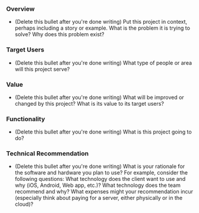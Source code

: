 ### Overview
* (Delete this bullet after you're done writing) Put this project in context, perhaps including a story or example. What is the problem it is trying to solve? Why does this problem exist?



### Target Users
* (Delete this bullet after you're done writing) What type of people or area will this project serve?

### Value
* (Delete this bullet after you're done writing) What will be improved or changed by this project? What is its value to its target users?

### Functionality
* (Delete this bullet after you're done writing) What is this project going to do?

### Technical Recommendation
* (Delete this bullet after you're done writing) What is your rationale for the software and hardware you plan to use?
For example, consider the following questions:
What technology does the client want to use and why (iOS, Android, Web app, etc.)?
What technology does the team recommend and why?
What expenses might your recommendation incur (especially think about paying for a server, either physically or in the cloud)?

